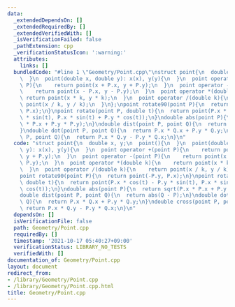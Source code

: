 ```yaml
---
data:
  _extendedDependsOn: []
  _extendedRequiredBy: []
  _extendedVerifiedWith: []
  _isVerificationFailed: false
  _pathExtension: cpp
  _verificationStatusIcon: ':warning:'
  attributes:
    links: []
  bundledCode: "#line 1 \"Geometry/Point.cpp\"\nstruct point{\n  double x, y;\n  point(){\n\
    \  }\n  point(double x, double y): x(x), y(y){\n  }\n  point operator +(point\
    \ P){\n    return point(x + P.x, y + P.y);\n  }\n  point operator -(point P){\n\
    \    return point(x - P.x, y - P.y);\n  }\n  point operator *(double k){\n   \
    \ return point(x * k, y * k);\n  }\n  point operator /(double k){\n    return\
    \ point(x / k, y / k);\n  }\n};\npoint rotate90(point P){\n  return point(-P.y,\
    \ P.x);\n}\npoint rotate(point P, double t){\n  return point(P.x * cos(t) - P.y\
    \ * sin(t), P.x * sin(t) + P.y * cos(t));\n}\ndouble abs(point P){\n  return sqrt(P.x\
    \ * P.x + P.y * P.y);\n}\ndouble dist(point P, point Q){\n  return abs(Q - P);\n\
    }\ndouble dot(point P, point Q){\n  return P.x * Q.x + P.y * Q.y;\n}\ndouble cross(point\
    \ P, point Q){\n  return P.x * Q.y - P.y * Q.x;\n}\n"
  code: "struct point{\n  double x, y;\n  point(){\n  }\n  point(double x, double\
    \ y): x(x), y(y){\n  }\n  point operator +(point P){\n    return point(x + P.x,\
    \ y + P.y);\n  }\n  point operator -(point P){\n    return point(x - P.x, y -\
    \ P.y);\n  }\n  point operator *(double k){\n    return point(x * k, y * k);\n\
    \  }\n  point operator /(double k){\n    return point(x / k, y / k);\n  }\n};\n\
    point rotate90(point P){\n  return point(-P.y, P.x);\n}\npoint rotate(point P,\
    \ double t){\n  return point(P.x * cos(t) - P.y * sin(t), P.x * sin(t) + P.y *\
    \ cos(t));\n}\ndouble abs(point P){\n  return sqrt(P.x * P.x + P.y * P.y);\n}\n\
    double dist(point P, point Q){\n  return abs(Q - P);\n}\ndouble dot(point P, point\
    \ Q){\n  return P.x * Q.x + P.y * Q.y;\n}\ndouble cross(point P, point Q){\n \
    \ return P.x * Q.y - P.y * Q.x;\n}\n"
  dependsOn: []
  isVerificationFile: false
  path: Geometry/Point.cpp
  requiredBy: []
  timestamp: '2021-10-17 05:40:27+09:00'
  verificationStatus: LIBRARY_NO_TESTS
  verifiedWith: []
documentation_of: Geometry/Point.cpp
layout: document
redirect_from:
- /library/Geometry/Point.cpp
- /library/Geometry/Point.cpp.html
title: Geometry/Point.cpp
---
```

